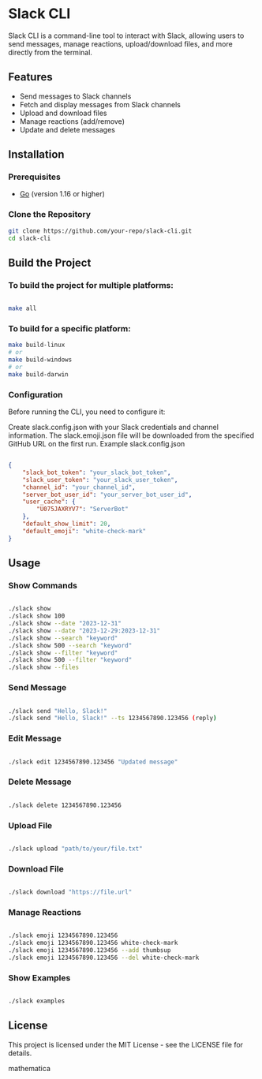# Slack CLI

Slack CLI is a command-line tool to interact with Slack, allowing users to send messages, manage reactions, upload/download files, and more directly from the terminal.

## Features

- Send messages to Slack channels
- Fetch and display messages from Slack channels
- Upload and download files
- Manage reactions (add/remove)
- Update and delete messages

## Installation

### Prerequisites

- [Go](https://golang.org/doc/install) (version 1.16 or higher)

### Clone the Repository

```sh
git clone https://github.com/your-repo/slack-cli.git
cd slack-cli
```

## Build the Project
### To build the project for multiple platforms:

```sh

make all
```

### To build for a specific platform:

```sh
make build-linux
# or
make build-windows
# or
make build-darwin
```
### Configuration
Before running the CLI, you need to configure it:

Create slack.config.json with your Slack credentials and channel information.
The slack.emoji.json file will be downloaded from the specified GitHub URL on the first run.
Example slack.config.json
```json

{
    "slack_bot_token": "your_slack_bot_token",
    "slack_user_token": "your_slack_user_token",
    "channel_id": "your_channel_id",
    "server_bot_user_id": "your_server_bot_user_id",
    "user_cache": {
        "U075JAXRYV7": "ServerBot"
    },
    "default_show_limit": 20,
    "default_emoji": "white-check-mark"
}
```
## Usage
### Show Commands
```sh

./slack show
./slack show 100
./slack show --date "2023-12-31"
./slack show --date "2023-12-29:2023-12-31"
./slack show --search "keyword"
./slack show 500 --search "keyword"
./slack show --filter "keyword"
./slack show 500 --filter "keyword"
./slack show --files
```
### Send Message
```sh

./slack send "Hello, Slack!"
./slack send "Hello, Slack!" --ts 1234567890.123456 (reply)
```
### Edit Message
```sh

./slack edit 1234567890.123456 "Updated message"
```
### Delete Message
```sh

./slack delete 1234567890.123456
```
### Upload File
```sh

./slack upload "path/to/your/file.txt"
```
### Download File
```sh

./slack download "https://file.url"
```
### Manage Reactions
```sh

./slack emoji 1234567890.123456
./slack emoji 1234567890.123456 white-check-mark
./slack emoji 1234567890.123456 --add thumbsup
./slack emoji 1234567890.123456 --del white-check-mark
```
### Show Examples
```sh

./slack examples
```
## License
This project is licensed under the MIT License - see the LICENSE file for details.

mathematica








